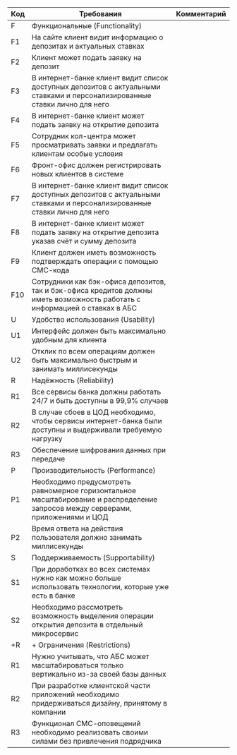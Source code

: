 | Код | Требования                                                                                                                       | Комментарий  |
|-----|----------------------------------------------------------------------------------------------------------------------------------|--------------|
| F   | Функциональные (Functionality)                                                                                                   |              |
| F1  | На сайте клиент видит информацию о депозитах и актуальных ставках                                                                |              |
| F2  | Клиент может подать заявку на депозит                                                                                            |              |
| F3  | В интернет-банке клиент видит список доступных депозитов с актуальными ставками и персонализированные ставки лично для него      |              |
| F4  | В интернет-банке клиент может подать заявку на открытие депозита                                                                 |              |
| F5  | Сотрудник кол-центра может просматривать заявки и предлагать клиентам особые условия                                             |              |
| F6  | Фронт-офис должен регистрировать новых клиентов в системе                                                                        |              |
| F7  | В интернет-банке клиент видит список доступных депозитов с актуальными ставками и персонализированные ставки лично для него      |              |
| F8  | В интернет-банке клиент может подать заявку на открытие депозита указав счёт и сумму депозита                                    |              |
| F9  | Клиент должен иметь возможность подтверждать операции с помощью СМС-кода                                                         |              |
| F10 | Сотрудники как бэк-офиса депозитов, так и бэк-офиса кредитов должны иметь возможность работать с информацией о ставках в АБС     |              |
| U   | Удобство использования (Usability)                                                                                               |              |
| U1  | Интерфейс должен быть максимально удобным для клиента                                                                            |              |
| U2  | Отклик по всем операциям должен быть максимально быстрым и занимать миллисекунды                                                 |              |
| R   | Надёжность (Reliability)                                                                                                         |              |
| R1  | Все сервисы банка должны работать 24/7 и быть доступны в 99,9% случаев                                                           |              |
| R2  | В случае сбоев в ЦОД необходимо, чтобы сервисы интернет-банка были доступны и выдерживали требуемую нагрузку                     |              |
| R3  | Обеспечение шифрования данных при передаче                                                                                       |              |
| P   | Производительность (Performance)                                                                                                 |              |
| P1  | Необходимо предусмотреть равномерное горизонтальное масштабирование и распределение запросов между серверами, приложениями и ЦОД |              |
| P2  | Время ответа на действия пользователя должно занимать миллисекунды                                                               |              |
| S   | Поддерживаемость (Supportability)                                                                                                |              |
| S1  | При доработках во всех системах нужно как можно больше использовать технологии, которые уже есть в банке                         |              |
| S2  | Необходимо рассмотреть возможность выделения операции открытия депозита в отдельный микросервис                                  |              |
| +R  | + Ограничения (Restrictions)                                                                                                     |              |
| R1  | Нужно учитывать, что АБС может масштабироваться только вертикально из-за своей базы данных                                       |              |
| R2  | При разработке клиентской части приложений необходимо придерживаться дизайну, принятому в компании                               |              |
| R3  | Функционал СМС-оповещений необходимо реализовать своими силами без привлечения подрядчика                                        |              |
